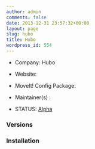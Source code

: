 ```yaml
---
author: admin
comments: false
date: 2013-12-31 23:57:32+00:00
layout: page
slug: hubo
title: Hubo
wordpress_id: 554
---
```



	
  * Company: Hubo

	
  * Website:

	
  * MoveIt! Config Package: 

	
  * Maintainer(s) :

	
  * STATUS: [Alpha](/about/moveit-status/#legend)




### Versions








### Installation






